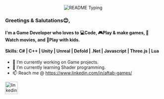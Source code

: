 <!--
**aftab-games/aftab-games** is a ✨ _special_ ✨ repository because its `README.md` (this file) appears on your GitHub profile.
-->
<p align="center">
  <img src="https://readme-typing-svg.demolab.com/?lines=Hello%F0%9F%99%8B%E2%80%8D%E2%99%82%EF%B8%8F;Welcome+to+my+GitHub+profile!;My+name+is+Md.+Aftab+Uddin;I+am+a+Game+Developer&font=Consolas&color=50C878&size=22&center=true&width=800&height=50&duration=2900&pause=1000" alt="README Typing">
</p>

### Greetings & Salutations😊,
#### I'm a Game Developer who loves to 💻Code, 🎮Play & make games, 🍿Watch movies, and 🛝Play with kids.
#### Skills: C# | C++ | Unity | Unreal | Defold | .Net | Javascript | Three.js | Lua

- 🔭 I’m currently working on Game projects.
- 🌱 I’m currently learning Shader programming.
- 📫 Reach me @ https://www.linkedin.com/in/aftab-games/ 

[<img src='https://cdn.jsdelivr.net/npm/simple-icons@3.0.1/icons/linkedin.svg' alt='linkedin' height='40'>](https://www.linkedin.com/in/aftab-games/) 


